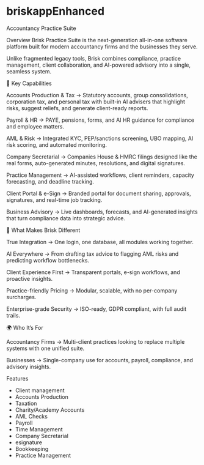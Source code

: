# briskappEnhanced
Accountancy Practice Suite

Overview
Brisk Practice Suite is the next-generation all-in-one software platform built for modern accountancy firms and the businesses they serve.

Unlike fragmented legacy tools, Brisk combines compliance, practice management, client collaboration, and AI-powered advisory into a single, seamless system.

🔑 Key Capabilities

Accounts Production & Tax → Statutory accounts, group consolidations, corporation tax, and personal tax with built-in AI advisers that highlight risks, suggest reliefs, and generate client-ready reports.

Payroll & HR → PAYE, pensions, forms, and AI HR guidance for compliance and employee matters.

AML & Risk → Integrated KYC, PEP/sanctions screening, UBO mapping, AI risk scoring, and automated monitoring.

Company Secretarial → Companies House & HMRC filings designed like the real forms, auto-generated minutes, resolutions, and digital signatures.

Practice Management → AI-assisted workflows, client reminders, capacity forecasting, and deadline tracking.

Client Portal & e-Sign → Branded portal for document sharing, approvals, signatures, and real-time job tracking.

Business Advisory → Live dashboards, forecasts, and AI-generated insights that turn compliance data into strategic advice.

🚀 What Makes Brisk Different

True Integration → One login, one database, all modules working together.

AI Everywhere → From drafting tax advice to flagging AML risks and predicting workflow bottlenecks.

Client Experience First → Transparent portals, e-sign workflows, and proactive insights.

Practice-friendly Pricing → Modular, scalable, with no per-company surcharges.

Enterprise-grade Security → ISO-ready, GDPR compliant, with full audit trails.

🌍 Who It’s For

Accountancy Firms → Multi-client practices looking to replace multiple systems with one unified suite.

Businesses → Single-company use for accounts, payroll, compliance, and advisory insights.

Features
- Client management
- Accounts Production
- Taxation
- Charity/Academy Accounts
- AML Checks
- Payroll
- Time Management
- Company Secretarial
- esignature
- Bookkeeping
- Practice Management
